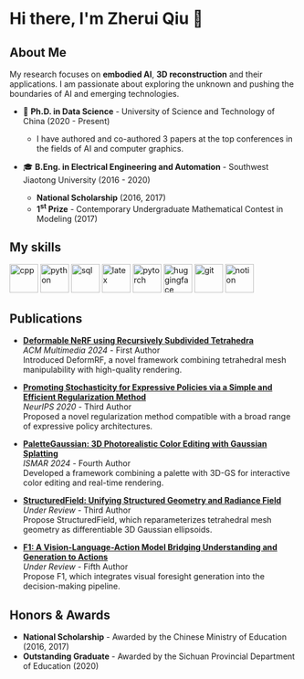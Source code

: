 
# Hi there, I'm Zherui Qiu &#x1F44B;

## About Me

My research focuses on **embodied AI**, **3D reconstruction** and their applications. I am passionate about exploring the unknown and pushing the boundaries of AI and emerging technologies.

- &#x1F3EB; **Ph.D. in Data Science** - University of Science and Technology of China (2020 - Present)
  - I have authored and co-authored 3 papers at the top conferences in the fields of AI and computer graphics.

- &#x1F393; **B.Eng. in Electrical Engineering and Automation** - Southwest Jiaotong University (2016 - 2020)
  - **National Scholarship** (2016, 2017)
  - **1<sup>st</sup> Prize** - Contemporary Undergraduate Mathematical Contest in Modeling (2017)
 
## My skills
<p align="left">
  <img src="https://img.icons8.com/color/48/000000/c-plus-plus-logo.png" alt="cpp" width="50" height="50"/>
  <img src="https://img.icons8.com/?size=100&id=13441&format=png" alt="python" width="50" height="50"/>
  <img src="https://img.icons8.com/?size=100&id=q2EvWWP24C1j&format=png" alt="sql" width="50" height="50"/>
  <img src="https://img.icons8.com/?size=100&id=piVHs2bMOs6P&format=png" alt="latex" width="50" height="50"/>
  <img src="https://img.icons8.com/?size=100&id=jH4BpkMnRrU5&format=png" alt="pytorch" width="50" height="50"/>
  <img src="https://img.icons8.com/?size=100&id=sop9ROXku5bb&format=png" alt="huggingface" width="50" height="50"/>
  <img src="https://img.icons8.com/?size=100&id=20906&format=png" alt="git" width="50" height="50"/>
  <img src="https://img.icons8.com/?size=100&id=uVERmCBZZACL&format=png" alt="notion" width="50" height="50"/>
</p>


## Publications

- **[Deformable NeRF using Recursively Subdivided Tetrahedra](https://openreview.net/forum?id=QayT1wjqYB)**  
  *ACM Multimedia 2024* - First Author   
  Introduced DeformRF, a novel framework combining tetrahedral mesh manipulability with high-quality rendering.

- **[Promoting Stochasticity for Expressive Policies via a Simple and Efficient Regularization Method](https://papers.nips.cc/paper/2020/hash/9cafd121ba982e6de30ffdf5ada9ce2e-Abstract.html)**  
  *NeurIPS 2020* - Third Author   
  Proposed a novel regularization method compatible with a broad range of expressive policy architectures.

- **[PaletteGaussian: 3D Photorealistic Color Editing with Gaussian Splatting](https://ieeexplore.ieee.org/abstract/document/10765418)**  
  *ISMAR 2024* - Fourth Author   
  Developed a framework combining a palette with 3D-GS for interactive color editing and real-time rendering.

- **[StructuredField: Unifying Structured Geometry and Radiance Field](https://structuredfield.github.io/)**  
  *Under Review* - Third Author   
  Propose StructuredField, which reparameterizes tetrahedral mesh geometry as differentiable 3D Gaussian ellipsoids.

- **[F1: A Vision-Language-Action Model Bridging Understanding and Generation to Actions](https://aopolin-lv.github.io/F1-VLA/)**  
  *Under Review* - Fifth Author   
  Propose F1, which integrates visual foresight generation into the decision-making pipeline.

## Honors & Awards

- **National Scholarship** - Awarded by the Chinese Ministry of Education (2016, 2017)
- **Outstanding Graduate** - Awarded by the Sichuan Provincial Department of Education (2020)
